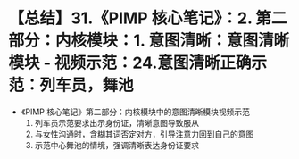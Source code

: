 # 【总结】31.《PIMP 核心笔记》：2. 第二部分：内核模块：1. 意图清晰：意图清晰模块 - 视频示范：24.意图清晰正确示范：列车员，舞池

-   《PIMP 核心笔记》第二部分：内核模块中的意图清晰模块视频示范
    1.  列车员示范要求出示身份证，清晰意图导致服从
    2.  与女性沟通时，含糊其词否定对方，引导注意力回到自己的意图
    3.  示范中心舞池的情境，强调清晰表达身份证要求
